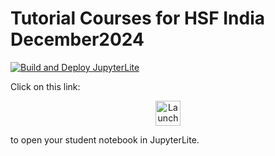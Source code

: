 # Tutorial Courses for HSF India December2024

[![Build and Deploy JupyterLite](https://github.com/ianna/courses-hsf-india-december2024/actions/workflows/jupyterlite.yml/badge.svg)](https://github.com/ianna/courses-hsf-india-december2024/actions/workflows/jupyterlite.yml)

Click on this link:

<p align="center">
  <a href="https://ianna.github.io/courses-hsf-india-december2024/lab/index.html">
    <img src="https://jupyterlite.readthedocs.io/en/latest/_static/badge.svg" alt="Launch JupyterLite" height="40">
  </a>
</p>

to open your student notebook in JupyterLite.

